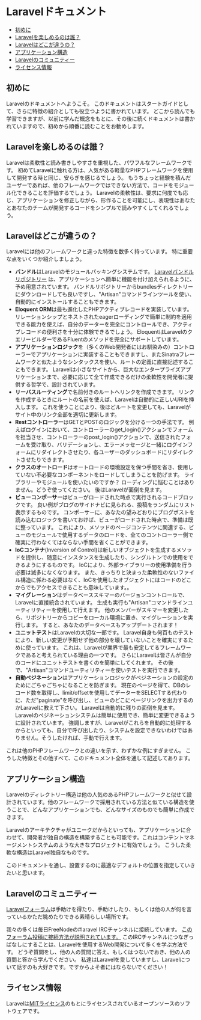 # Laravelドキュメント

- [初めに](#the-basics)
- [Laravelを楽しめるのは誰？](#who-will-enjoy-laravel)
- [Laravelはどこが違うの？](#laravel-is-different)
- [アプリケーション構造](#application-structure)
- [Laravelのコミュニティー](#laravel-community)
- [ライセンス情報](#laravel-license)

<a name="the-basics"></a>
## 初めに

Laravelのドキュメントへようこそ。 このドキュメントはスタートガイドとして、さらに特徴の紹介としても役立つように書かれています。 どこから読んでも学習できますが、以前に学んだ概念をもとに、その後に続くドキュメントは書かれていますので、初めから順番に読むことをお勧めします。

<a name="who-will-enjoy-laravel"></a>
## Laravelを楽しめるのは誰？

Laravelは柔軟性と読み書きしやすさを重視した、パワフルなフレームワークです。 初めてLaravelに触れる方は、人気がある軽量なPHPフレームワークを使用して開発する時と同じ、安らぎを感じるでしょう。 もうちょっと経験を積んだユーザーであれば、他のフレームワークではできない方法で、コードをモジュール化できることを評価するでしょう。 Laravelの柔軟性は、要求に何度でも応じ、アプリケーションを修正しながら、形作ることを可能にし、表現性はあなたとあなたのチームが開発するコードをシンプルで読みやすくしてくれるでしょう。


<a name="laravel-is-different"></a>
## Laravelはどこが違うの？

Laravelには他のフレームワークと違った特徴を数多く持っています。 特に重要な点をいくつか紹介しましょう。

- **バンドル**はLaravelのモジュールパッキングシステムです。 [Laravelバンドルリポジトリー](http://bundles.laravel.com/) は、アプリケーションへ簡単に機能を付け加えられるように、予め用意されています。 バンドルリポジトリーからbundlesディレクトリーにダウンロードしても良いですし、"Artisan"コマンドラインツールを使い、自動的にインストールすることもできます。
- **Eloquent ORM**は最も進化したPHPアクティブレコードを実装しています。  リレーションシップとネストされたeagerローディングで簡単に制約を適用できる能力を使えば、自分のデーターを完全にコントロールでき、アクティブレコードの便利さを十分に体験できるでしょう。 EloquentはLaravelのクエリービルダーであるFluentのメソッドを完全にサポートしています。
- **アプリケーションロジック**を（多くのWeb開発者にはお馴染みの）コントローラーでアプリケーションに実装することもできますし、またSinatraフレームワークと似たようなシンタックスを使い、ルートの定義に直接記述することもできます。 Laravelは小さなサイトから、巨大なエンタープライズアプリケーションまで、必要に応じて全て作成できるだけの柔軟性を開発者に提供する哲学で、設計されています。
- **リーバスルーティング**で名前付きのルートへリンクを作成できます。 リンクを作成するときにルートの名前を使えば、Laravelは自動的に正しいURIを挿入します。  これを使うことにより、後ほどルートを変更しても、Laravelがサイト中のリンク全部を適切に更新します。
- **Restコントローラー**はGETとPOSTのロジックを分ける一つの手法です。 例えばログインにおいて、コントローラーのget_login()アクションでフォームを担当させ、コントローラーのpost_login()アクションで、送信されたフォームを受け取り、バリデーションし、エラーメッセージと一緒にログインフォームにリダイレクトさせたり、各ユーザーのダッシュボードにリダイレクトさせたりできます。
- **クラスのオートロード**はオートロードの環境設定を保つ手間を省き、使用していない不必要なコンポーネントをロードしてしまうことを防げます。 ライブラリーやモジュールを使いたいのですか？  ローディングに悩むことはありません。どうぞ使ってください。 後はLaravelが面倒を見ます。
- **ビューコンポーサー**はビューがロードされた時点で実行されるコードブロックです。 良い例がブログのサイドナビに見られる、投稿をランダムにリスト表示するものです。 コンポーサーに、あなたの望みどおりにブログポストを読み込むロジックを書いておけば、ビューがロードされた時点で、準備は既に整っています。 これにより、メソッドのページコンテンツに関連する、ビューのモジュールで使用するデータのロードを、全てのコントローラー側で確実に行わなくてはならない手間を省くことができます。
- **IoCコンテナ**(Inversion of Control)は新しいオブジェクトを生成するメソッドを提供し、随意にインスタンスを生成したり、シングルトンでの使用をできるようにするものです。 IoCにより、外部ライブラリーの使用準備を行う必要は滅多になくなります。 また、きっちりと決まった柔軟性のないファイル構造に係わる必要はなく、IoCを使用したオブジェクトにはコードのどこからでもアクセスできることも意味しています。。 
- **マイグレーション**はデータベーススキマーのバージョンコントロールで、Laravelに直接統合されています。 生成も実行も"Artisan"コマンドラインユーティリティーを使用して行えます。 他のメンバーがスキマーを変更したら、リポジトリーからコピーをローカル環境に置き、マイグレーションを実行します。 すると、あなたのデータベースもアップデートされます！
- **ユニットテスト**はLaravelの大切な一部です。 Laravel自身も何百ものテストにより、新しい変更が予期せず他の部分を壊していないことを確実にするために使っています。 これは、Laravelが業界で最も安定してるフレームワークであると考えられている理由の一つです。  さらにLaravelは皆さんが自分のコードにユニットテストを書くのを簡単にしてくれます。  その後で、"Artisan"コマンドユーティリティーを使いテストを実行できます。
- **自動ペジネーション**はアプリケーションロジックがペジネーションの設定のためにごちゃごちゃになることを防ぎます。 現在のページを得て、DBのレコード数を取得し、limit/offsetを使用してデーターをSELECTする代わりに、ただ"paginate"を呼び出し、ビューのどこにページリンクを出力するのかLaravelに教えて下さい。 Laravelは自動的に残りの面倒を見ます。Laravelのペジネーションシステムは簡単に使用でき、簡単に変更できるように設計されています。 強調しますが、Laravelがこれらを自動的に処理するからといっても、自分で呼び出したり、システムを設定できないわけではありません。そうしたければ、手動で行えます。

これは他のPHPフレームワークとの違いを示す、わずかな例にすぎません。 こうした特徴とその他すべて、このドキュメント全体を通して記述してあります。

<a name="application-structure"></a>
## アプリケーション構造

Laravelのディレクトリー構造は他の人気のあるPHPフレームワークと似せて設計されています。他のフレームワークで採用されている方法と似ている構造を使うことで、どんなアプリケーションでも、どんなサイズのものでも簡単に作成できます。

Laravelのアーキテクチャがユニークだからといっても、アプリケーションに合わせて、開発者が独自の構造を構築することも可能です。これはコンテントマネージメントシステムのような大きなプロジェクトに有効でしょう。 こうした柔軟な構造はLaravel独自なものです。

このドキュメントを通し、設置するのに最適なデフォルトの位置を指定していきたいと思います。

<a name="laravel-community"></a>
## Laravelのコミュニティー

 [Laravelフォーラム](http://forums.laravel.com)は手助けを得たり、手助けしたり、もしくは他の人が何を言っているかただ眺めたりできる素晴らしい場所です。

我々の多くは毎日FreeNodeの#laravel IRCチャンネルに接続しています。 [このフォーラム投稿に接続方法が説明されています。](http://forums.laravel.com/viewtopic.php?id=671) このIRCチャンネルにつなぎっぱなしにすることは、Laravelを使用するWeb開発について多くを学ぶ方法です。 どうぞ質問をし、他の人の質問に答え、もしくはつないでおき、他の人の質問と答から学んでください。 私達はLaravelを愛していますし、Laravelについて話すのも大好きです。ですからよそ者にはならないでください！

<a name="laravel-license"></a>
## ライセンス情報

Laravelは[MITライセンス](http://www.opensource.org/licenses/mit-license.php)のもとにライセンスされているオープンソースのソフトウェアです。